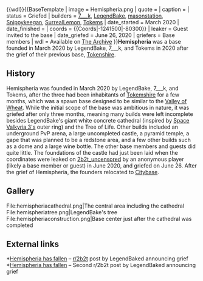 {{wdl}}{{BaseTemplate
| image = Hemispheria.png
| quote =
| caption =
| status = Griefed
| builders = [7___k](https://2b2t.miraheze.org/wiki/7___k), [LegendBake](https://2b2t.miraheze.org/wiki/LegendBake), [masonstation](https://2b2t.miraheze.org/wiki/masonstation), [Snippykeegan](https://2b2t.miraheze.org/wiki/Snippykeegan), [SurrealLemon](https://2b2t.miraheze.org/wiki/SurrealLemon), [Tokems](https://2b2t.miraheze.org/wiki/Tokems)
| date_started = March 2020
| date_finished =
| coords = {{Coords|-1241500|-80300}}
| leaker = Guest invited to the base
| date_griefed = June 26, 2020
| griefers = Base members
| wdl = Available on [The Archive](https://2b2t.miraheze.org/wiki/The_Archive)
}}**Hemispheria** was a base founded in March 2020 by LegendBake, 7___k, and Tokems in 2020 after the grief of their previous base, [Tokenshire](https://2b2t.miraheze.org/wiki/Tokenshire).

## History
Hemispheria was founded in March 2020 by LegendBake, 7___k, and Tokems, after the three had been inhabitants of [Tokemshire](https://2b2t.miraheze.org/wiki/Tokemshire) for a few months, which was a spawn base designed to be similar to the [Valley of Wheat](https://2b2t.miraheze.org/wiki/Valley_of_Wheat). While the initial scope of the base was ambitious in nature, it was griefed after only three months, meaning many builds were left incomplete besides LegendBake's giant white concrete cathedral (inspired by [Space Valkyria 3's](https://2b2t.miraheze.org/wiki/Space_Valkyria_3) outer ring) and the Tree of Life. Other builds included an underground PvP arena, a large uncompleted castle, a pyramid temple, a gape that was planned to be a redstone area, and a few other builds such as a dome and a large wine bottle. The other base members and guests did quite little. The foundations of the castle had just been laid when the coordinates were leaked on [2b2t_uncensored](https://2b2t.miraheze.org/wiki/2b2t_uncensored) by an anonymous player (likely a base member or guest) in June 2020, and griefed on June 26. After the grief of Hemispheria, the founders relocated to [Citybase](https://2b2t.miraheze.org/wiki/Citybase).

## Gallery
<gallery>
File:hemispheriacathedral.png|The central area including the cathedral
File:hemispheriatree.png|LegendBake's tree
File:hemispheriaconstruction.png|Base center just after the cathedral was completed
</gallery>

## External links
*[Hemispheria has fallen](https://www.reddit.com/r/2b2t/comments/hhtoim/hemispheria_has_fallen/) – [r/2b2t](https://2b2t.miraheze.org/wiki/r%2F2b2t) post by LegendBaked announcing grief
*[Hemispheria has fallen](https://www.reddit.com/r/2b2t/comments/hhtors/hemispheria_has_fallen/) – Second r/2b2t post by LegendBaked announcing grief